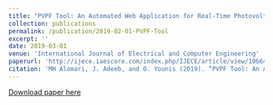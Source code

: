 ```yaml
---
title: "PVPF Tool: An Automated Web Application for Real-Time Photovoltaic Power Forecasting"
collection: publications
permalink: /publication/2019-02-01-PVPF-Tool
excerpt: ''
date: 2019-03-01
venue: 'International Journal of Electrical and Computer Engineering'
paperurl: 'http://ijece.iaescore.com/index.php/IJECE/article/view/10664'
citation: 'MH Alomari, J. Adeeb, and O. Younis (2019). “PVPF Tool: An Automated Web Application for Real-Time Photovoltaic Power Forecasting”, International Journal of Electrical and Computer Engineering, 9(1), 34-41. doi:10.11591/ijece.v9i1.pp34-41'
---
```


[Download paper here](http://ijece.iaescore.com/index.php/IJECE/article/download/10664/11803)
